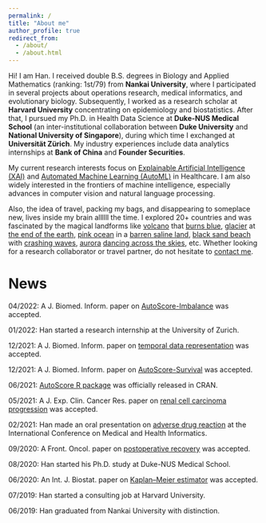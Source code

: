 ```yaml
---
permalink: /
title: "About me"
author_profile: true
redirect_from: 
  - /about/
  - /about.html
---
```


Hi! I am Han. I received double B.S. degrees in Biology and Applied Mathematics (ranking: 1st/79) from **Nankai University**, where I participated in several projects about operations research, medical informatics, and evolutionary biology. Subsequently, I worked as a research scholar at **Harvard University** concentrating on epidemiology and biostatistics. After that, I pursued my Ph.D. in Health Data Science at **Duke-NUS Medical School** (an inter-institutional collaboration between **Duke University** and **National University of Singapore**), during which time I exchanged at **Universität Zürich**. My industry experiences include data analytics internships at **Bank of China** and **Founder Securities**.

My current research interests focus on [Explainable Artificial Intelligence (XAI)](https://en.wikipedia.org/wiki/Explainable_artificial_intelligence) and [Automated Machine Learning (AutoML)](https://en.wikipedia.org/wiki/Automated_machine_learning) in Healthcare. I am also widely interested in the frontiers of machine intelligence, especially advances in computer vision and natural language processing.

Also, the idea of travel, packing my bags, and disappearing to someplace new, lives inside my brain allllll the time. I explored 20+ countries and was fascinated by the magical landforms like [volcano](/files/travel/volcano.jpg) that [burns blue](/files/travel/blue_fire.jpg), [glacier](/files/travel/glacier.jpg) at [the end of the earth](/files/travel/earth_end.jpg), [pink ocean](/files/travel/pink_lake.jpg) in a [barren saline land](/files/travel/barren.jpg), [black sand beach](/files/travel/black_beach.jpg) with [crashing waves](/files/travel/waves.jpg), [aurora](/files/travel/aurora.jpg) [dancing across the skies](/files/travel/aurora_dancing.jpg), etc. Whether looking for a research collaborator or travel partner, do not hesitate to <a href="mailto:yuan.han@u.duke.nus.edu">contact me</a>.

News
=
04/2022: A J. Biomed. Inform. paper on [AutoScore-Imbalance](https://www.sciencedirect.com/science/article/abs/pii/S1532046422000880) was accepted.

01/2022: Han started a research internship at the University of Zurich.

12/2021: A J. Biomed. Inform. paper on [temporal data representation](https://www.sciencedirect.com/science/article/abs/pii/S1532046421003099) was accepted.

12/2021: A J. Biomed. Inform. paper on [AutoScore-Survival](https://www.sciencedirect.com/science/article/abs/pii/S1532046421002884) was accepted.

06/2021: [AutoScore R package](https://cran.r-project.org/web/packages/AutoScore/index.html) was officially released in CRAN.

05/2021: A J. Exp. Clin. Cancer Res. paper on [renal cell carcinoma progression](https://link.springer.com/article/10.1186/s13046-021-01980-0) was accepted.

02/2021: Han made an oral presentation on [adverse drug reaction](https://dl.acm.org/doi/abs/10.1145/3472813.3472817) at the International Conference on Medical and Health Informatics.

09/2020: A Front. Oncol. paper on [postoperative recovery](https://www.frontiersin.org/articles/10.3389/fonc.2020.513874/full) was accepted.

08/2020: Han started his Ph.D. study at Duke-NUS Medical School.

06/2020: An Int. J. Biostat. paper on [Kaplan–Meier estimator](https://www.degruyter.com/document/doi/10.1515/ijb-2019-0095/html) was accepted.

07/2019: Han started a consulting job at Harvard University.

06/2019: Han graduated from Nankai University with distinction.